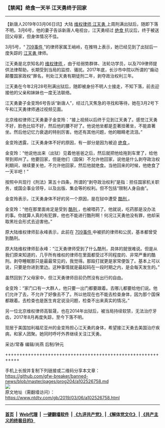 ### 【禁闻】绝食一天半 江天勇终于回家
------------------------

<div class="post_content">
 <p>
  【新唐人2019年03月06日讯】大陆
  <a href="https://www.ntdtv.com/gb/维权律师.htm">
   维权律师
  </a>
  <a href="https://www.ntdtv.com/gb/江天勇.htm">
   江天勇
  </a>
  上周刑满出狱后，随即下落不明，3月6号，他的妻子告诉新唐人电视台，江天勇经过
  <a href="https://www.ntdtv.com/gb/绝食.htm">
   绝食
  </a>
  抗议后，终于被送回父母家，但身体情况不佳。
 </p>
 <p>
  3月5号，“
  <a href="https://www.ntdtv.com/gb/709事件.htm">
   709事件
  </a>
  ”的律师家属王峭岭，在推特上表示，她已经见到了出狱后一度失踪的
  <a href="https://www.ntdtv.com/gb/江天勇.htm">
   江天勇
  </a>
  律师。
 </p>
 <p>
  江天勇是北京知名的
  <a href="https://www.ntdtv.com/gb/维权律师.htm">
   维权律师
  </a>
  ，由于给弱势群体、法轮功学员，以及709律师提供法律帮助，长期受到当局的监控、骚扰。2017年底，长沙市中院以所谓的“煽动颠覆国家政权”罪名，判处江天勇有期徒刑二年，剥夺政治权利三年。
 </p>
 <p>
  江天勇在今年2月28号刑满出狱后，随即被身份不明人士接走，不知下落，前去迎接他的父亲和妹妹也一度无法联络。
 </p>
 <p>
  江天勇妻子金变玲6号告诉“新唐人”，经过几天焦急的寻找和等待，她在3月2号下午和江天勇律师通过视频见面。
 </p>
 <p>
  北京维权律师江天勇妻子金变玲：“接上视频以后终于见到江天勇了。感觉江天勇不好，脸色比较不好，然后他的腰不好了。他说他坐都是歪著扭著坐，不能直著坐。然后他记忆力衰退的特别厉害。他还有其他问题，他的眼睛老流泪。”
 </p>
 <p>
  金变玲透露，江天勇身体不好的原因，有一部分是因为被迫
  <a href="https://www.ntdtv.com/gb/绝食.htm">
   绝食
  </a>
  。
 </p>
 <p>
  金变玲：“他说他出来（出狱）见着他爸爸之后，然后就把他给拖到车里了，给他带到郑州了。他要回家，但是他们（国保）不允许他回家，说他是什么剥夺政治权利期间，继续要关他，不允许他回家，然后他就绝食。当他回来的时候，他绝食了一天半吧！”
 </p>
 <p>
  按照中共现行《刑法》第五十四条，所谓的“剥夺政治权利”是指：担任国家机关职务，或国企事业领导，以及出版、集会等的权利。但不包括“限制人身自由”。
 </p>
 <p>
  金变玲表示，江天勇身体不好的另一个原因，是在狱中遭受
  <a href="https://www.ntdtv.com/gb/酷刑.htm">
   酷刑
  </a>
  。
 </p>
 <p>
  金变玲：“他在那里面肯定是受到
  <a href="https://www.ntdtv.com/gb/酷刑.htm">
   酷刑
  </a>
  ，也被喂药了。他就说，吃药那是没办法的事。你就算人真的有犯罪，他也不能进行酷刑啊！何况江天勇他没有罪，他却采取黑社会形式去迫害他。”
 </p>
 <p>
  原大陆维权律师彭永峰表示，此前在
  <a href="https://www.ntdtv.com/gb/709事件.htm">
   709事件
  </a>
  中被抓的律师和公民，基本都曾受到酷刑。
 </p>
 <p>
  原大陆维权律师彭永峰：“江天勇律师受到了什么酷刑，具体的就很难说。但是从我们原来知道的，几乎所有维权的律师在里面都受过不同程度的、非常严重的酷刑。剥夺睡眠那只是最最常见的，我觉得。那殴打就更是家常便饭了。基本上可以说，只要是你进到里边。这种事情就是最起码在一段时期之内，是会每天发生的。”
 </p>
 <p>
  虽然回到了父母家中，但江天勇律师目前仍然没有出行的自由。
 </p>
 <p>
  金变玲：“家门口有一大群人，他只要一出门都要跟着。去哪儿都要给他们说。他们允许了去，不允许了好像去不了。所以他现在也不能去检查身体，因为那个国保都跟着。去检查也是医生肯定说没问题，检查不出来真实的情况。”
 </p>
 <p>
  另一位北京维权律师高智晟，也在2014年出狱后，被当局持续软禁，无法治疗牙齿，2017年8月再度失踪，至今下落不明。
 </p>
 <p>
  现居于美国加利福尼亚州的金变玲担心江天勇的身体，希望接江天勇去美国治疗疾病，和家人团聚。她同时呼吁外界继续关注江天勇。
 </p>
 <p>
  采访/常春 编辑/尚燕 后制/钟元
 </p>
 <div class="single_ad">
 </div>
</div>

+++++++++++++++++++++++++++++++++++++++++++++++++++++++++++<br/><br/>
手机上长按并复制下列链接或二维码分享本文章：<br/>
https://github.com/gfw-breaker/banned-news/blob/master/pages/prog204/a102526758.md <br/>
<a href='https://github.com/gfw-breaker/banned-news/blob/master/pages/prog204/a102526758.md'><img src='https://github.com/gfw-breaker/banned-news/blob/master/pages/prog204/a102526758.md.png'/></a> <br/>
原文地址（需翻墙访问）：https://www.ntdtv.com/gb/2019/03/06/a102526758.html


------------------------
#### [首页](https://github.com/gfw-breaker/banned-news/blob/master/README.md) &nbsp;|&nbsp; [Web代理](https://github.com/labour-camp/helloworld) &nbsp;|&nbsp; [一键翻墙软件](https://github.com/gfw-breaker/nogfw/blob/master/README.md) &nbsp;| [《九评共产党》](https://github.com/gfw-breaker/9ping.md/blob/master/README.md#九评之一评共产党是什么) | [《解体党文化》](https://github.com/gfw-breaker/jtdwh.md/blob/master/README.md) | [《共产主义的终极目的》](https://github.com/gfw-breaker/gczydzjmd.md/blob/master/README.md)

